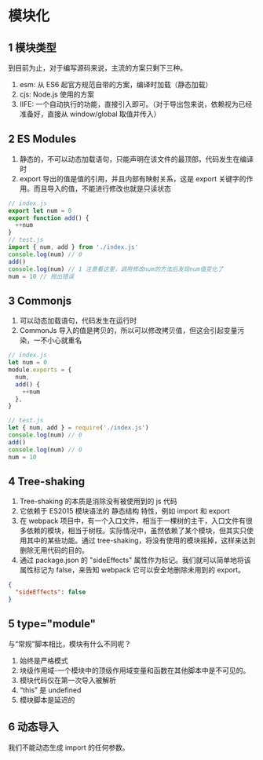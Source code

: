 # 模块化

## 1 模块类型

到目前为止，对于编写源码来说，主流的方案只剩下三种。

1. esm: 从 ES6 起官方规范自带的方案，编译时加载（静态加载）
2. cjs: Node.js 使用的方案
3. IIFE: 一个自动执行的功能，直接引入即可。（对于导出包来说，依赖视为已经准备好，直接从 window/global 取值并传入）

## 2 ES Modules

1. 静态的，不可以动态加载语句，只能声明在该文件的最顶部，代码发生在编译时
2. export 导出的值是值的引用，并且内部有映射关系，这是 export 关键字的作用。而且导入的值，不能进行修改也就是只读状态

```js
// index.js
export let num = 0
export function add() {
  ++num
}
// test.js
import { num, add } from './index.js'
console.log(num) // 0
add()
console.log(num) // 1 注意看这里，调用修改num的方法后发现num值变化了
num = 10 // 抛出错误
```

## 3 Commonjs

1. 可以动态加载语句，代码发生在运行时
2. CommonJs 导入的值是拷贝的，所以可以修改拷贝值，但这会引起变量污染，一不小心就重名

```js
// index.js
let num = 0
module.exports = {
  num,
  add() {
    ++num
  },
}

// test.js
let { num, add } = require('./index.js')
console.log(num) // 0
add()
console.log(num) // 0
num = 10
```

## 4 Tree-shaking

1. Tree-shaking 的本质是消除没有被使用到的 js 代码
2. 它依赖于 ES2015 模块语法的 静态结构 特性，例如 import 和 export
3. 在 webpack 项目中，有一个入口文件，相当于一棵树的主干，入口文件有很多依赖的模块，相当于树枝。实际情况中，虽然依赖了某个模块，但其实只使用其中的某些功能。通过 tree-shaking，将没有使用的模块摇掉，这样来达到删除无用代码的目的。
4. 通过 package.json 的 "sideEffects" 属性作为标记。我们就可以简单地将该属性标记为 false，来告知 webpack 它可以安全地删除未用到的 export。

```json
{
  "sideEffects": false
}
```
## 5 type="module"

与“常规”脚本相比，模块有什么不同呢？

1. 始终是严格模式
2. 块级作用域-一个模块中的顶级作用域变量和函数在其他脚本中是不可见的。
3. 模块代码仅在第一次导入被解析
4. “this” 是 undefined
5. 模块脚本是延迟的

## 6 动态导入

我们不能动态生成 import 的任何参数。
